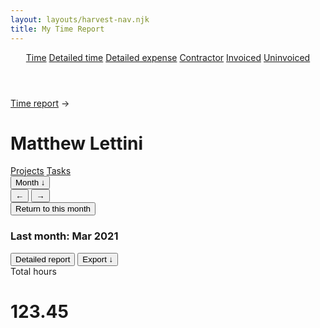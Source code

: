 ```yaml
---
layout: layouts/harvest-nav.njk
title: My Time Report
---
```


<header id="top-nav">
  <nav>
    <a href="#" class="is-active">Time</a>
    <a href="#">Detailed time</a>
    <a href="#">Detailed expense</a>
    <a href="#">Contractor</a>
    <a href="#">Invoiced</a>
    <a href="#">Uninvoiced</a>
  </nav>
</header>

<main>
  <div class="flex mb-8">
    <a href="/harvest-nav/reports" class="mr-4">Time report</a> &rarr;
  </div>

  <div class="flex justify-space-between">
    <h1>Matthew Lettini</h1>
    <!-- <button class="button">My time report</button> -->
  </div>

  <div class="tabs mt-24 mb-16">
    <nav>
      <a href="#" class="is-active">Projects</a>
      <a href="#">Tasks</a>
    </nav>
  </div>

  <div class="flex justify-space-between">
    <div class="flex">
      <button class="button button-sm">Month &darr;</button>
      <div class="button-group">
        <button class="button button-sm">&larr;</button>
        <button class="button button-sm">&rarr;</button>
      </div>
      <button class="button button-sm">Return to this month</button>
      <h3 class="ml-4">Last month: <span class="text-400">Mar 2021</span></h3>
    </div>
    <div class="flex">
      <button class="button button-sm">Detailed report</button>
      <button class="button button-sm">Export &darr;</button>
    </div>
  </div>

  <div class="mt-24">
    Total hours<br>
    <h1>123.45</h1>
  </div>
</main>
